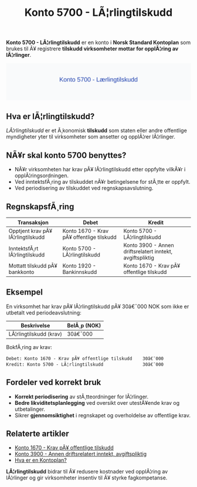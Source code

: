 ﻿---
title: "Konto 5700 - LÃ¦rlingtilskudd"
meta_title: "5700-laerlingtilskudd"
meta_description: '**Konto 5700 - LÃ¦rlingtilskudd** er en konto i **Norsk Standard Kontoplan** som brukes til Ã¥ registrere **tilskudd virksomheter mottar for opplÃ¦ring av lÃ¦rl...'
slug: 5700-laerlingtilskudd
type: blog
layout: pages/single
---

**Konto 5700 - LÃ¦rlingtilskudd** er en konto i **Norsk Standard Kontoplan** som brukes til Ã¥ registrere **tilskudd virksomheter mottar for opplÃ¦ring av lÃ¦rlinger**.

![Illustrasjon av konto 5700 LÃ¦rlingtilskudd](5700-laerlingtilskudd-image.svg)

## Hva er lÃ¦rlingtilskudd?

*LÃ¦rlingtilskudd* er et Ã¸konomisk **tilskudd** som staten eller andre offentlige myndigheter yter til virksomheter som ansetter og opplÃ¦rer lÃ¦rlinger.

## NÃ¥r skal konto 5700 benyttes?

* NÃ¥r virksomheten har krav pÃ¥ lÃ¦rlingtilskudd etter oppfylte vilkÃ¥r i opplÃ¦ringsordningen.
* Ved inntektsfÃ¸ring av tilskuddet nÃ¥r betingelsene for stÃ¸tte er oppfylt.
* Ved periodisering av tilskuddet ved regnskapsavslutning.

## RegnskapsfÃ¸ring

| Transaksjon                          | Debet                                   | Kredit                                 |
|--------------------------------------|-----------------------------------------|----------------------------------------|
| Opptjent krav pÃ¥ lÃ¦rlingtilskudd     | Konto 1670 - Krav pÃ¥ offentlige tilskudd| Konto 5700 - LÃ¦rlingtilskudd           |
| InntektsfÃ¸rt lÃ¦rlingtilskudd         | Konto 5700 - LÃ¦rlingtilskudd           | Konto 3900 - Annen driftsrelatert inntekt, avgiftspliktig |
| Mottatt tilskudd pÃ¥ bankkonto        | Konto 1920 - Bankinnskudd               | Konto 1670 - Krav pÃ¥ offentlige tilskudd|

## Eksempel

En virksomhet har krav pÃ¥ lÃ¦rlingtilskudd pÃ¥ 30â€¯000 NOK som ikke er utbetalt ved periodeavslutning:

| Beskrivelse                | BelÃ¸p (NOK) |
|----------------------------|-------------|
| LÃ¦rlingtilskudd (krav)     | 30â€¯000      |

BokfÃ¸ring av krav:

```plaintext
Debet: Konto 1670 - Krav pÃ¥ offentlige tilskudd    30â€¯000
Kredit: Konto 5700 - LÃ¦rlingtilskudd               30â€¯000
```

## Fordeler ved korrekt bruk

* **Korrekt periodisering** av stÃ¸tteordninger for lÃ¦rlinger.
* **Bedre likviditetsplanlegging** ved oversikt over utestÃ¥ende krav og utbetalinger.
* Sikrer **gjennomsiktighet** i regnskapet og overholdelse av offentlige krav.

## Relaterte artikler

* [Konto 1670 - Krav pÃ¥ offentlige tilskudd](/blogs/kontoplan/1670-krav-pa-offentlige-tilskudd "Konto 1670 - Krav pÃ¥ offentlige tilskudd")
* [Konto 3900 - Annen driftsrelatert inntekt, avgiftspliktig](/blogs/kontoplan/3900-annen-driftsrelatert-inntekt-avgiftspliktig "Konto 3900 - Annen driftsrelatert inntekt, avgiftspliktig")
* [Hva er en Kontoplan?](/blogs/regnskap/hva-er-kontoplan "Hva er en Kontoplan? Komplett Guide til Kontoplaner i Norsk Regnskap")

**LÃ¦rlingtilskudd** bidrar til Ã¥ redusere kostnader ved opplÃ¦ring av lÃ¦rlinger og gir virksomheter insentiv til Ã¥ styrke fagkompetanse.

